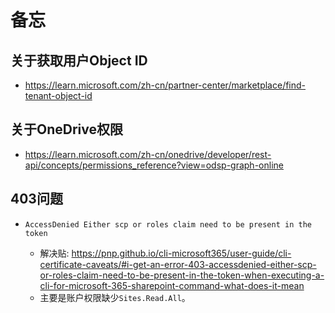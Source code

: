 # 备忘

## 关于获取用户Object ID

* https://learn.microsoft.com/zh-cn/partner-center/marketplace/find-tenant-object-id

## 关于OneDrive权限

* https://learn.microsoft.com/zh-cn/onedrive/developer/rest-api/concepts/permissions_reference?view=odsp-graph-online

## 403问题

* `AccessDenied Either scp or roles claim need to be present in the token`  

    - 解决贴: https://pnp.github.io/cli-microsoft365/user-guide/cli-certificate-caveats/#i-get-an-error-403-accessdenied-either-scp-or-roles-claim-need-to-be-present-in-the-token-when-executing-a-cli-for-microsoft-365-sharepoint-command-what-does-it-mean 
    - 主要是账户权限缺少`Sites.Read.All`。